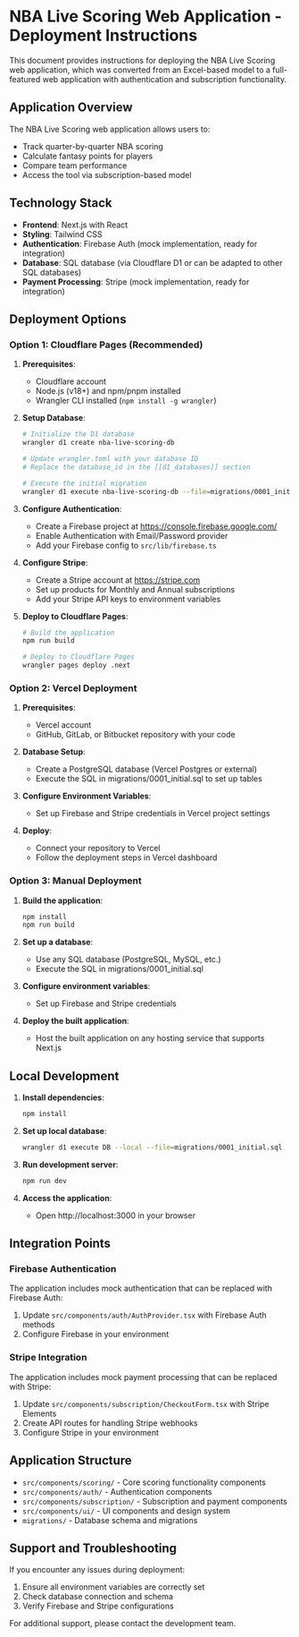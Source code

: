 # NBA Live Scoring Web Application - Deployment Instructions

This document provides instructions for deploying the NBA Live Scoring web application, which was converted from an Excel-based model to a full-featured web application with authentication and subscription functionality.

## Application Overview

The NBA Live Scoring web application allows users to:
- Track quarter-by-quarter NBA scoring
- Calculate fantasy points for players
- Compare team performance
- Access the tool via subscription-based model

## Technology Stack

- **Frontend**: Next.js with React
- **Styling**: Tailwind CSS
- **Authentication**: Firebase Auth (mock implementation, ready for integration)
- **Database**: SQL database (via Cloudflare D1 or can be adapted to other SQL databases)
- **Payment Processing**: Stripe (mock implementation, ready for integration)

## Deployment Options

### Option 1: Cloudflare Pages (Recommended)

1. **Prerequisites**:
   - Cloudflare account
   - Node.js (v18+) and npm/pnpm installed
   - Wrangler CLI installed (`npm install -g wrangler`)

2. **Setup Database**:
   ```bash
   # Initialize the D1 database
   wrangler d1 create nba-live-scoring-db
   
   # Update wrangler.toml with your database ID
   # Replace the database_id in the [[d1_databases]] section
   
   # Execute the initial migration
   wrangler d1 execute nba-live-scoring-db --file=migrations/0001_initial.sql
   ```

3. **Configure Authentication**:
   - Create a Firebase project at https://console.firebase.google.com/
   - Enable Authentication with Email/Password provider
   - Add your Firebase config to `src/lib/firebase.ts`

4. **Configure Stripe**:
   - Create a Stripe account at https://stripe.com
   - Set up products for Monthly and Annual subscriptions
   - Add your Stripe API keys to environment variables

5. **Deploy to Cloudflare Pages**:
   ```bash
   # Build the application
   npm run build
   
   # Deploy to Cloudflare Pages
   wrangler pages deploy .next
   ```

### Option 2: Vercel Deployment

1. **Prerequisites**:
   - Vercel account
   - GitHub, GitLab, or Bitbucket repository with your code

2. **Database Setup**:
   - Create a PostgreSQL database (Vercel Postgres or external)
   - Execute the SQL in migrations/0001_initial.sql to set up tables

3. **Configure Environment Variables**:
   - Set up Firebase and Stripe credentials in Vercel project settings

4. **Deploy**:
   - Connect your repository to Vercel
   - Follow the deployment steps in Vercel dashboard

### Option 3: Manual Deployment

1. **Build the application**:
   ```bash
   npm install
   npm run build
   ```

2. **Set up a database**:
   - Use any SQL database (PostgreSQL, MySQL, etc.)
   - Execute the SQL in migrations/0001_initial.sql

3. **Configure environment variables**:
   - Set up Firebase and Stripe credentials

4. **Deploy the built application**:
   - Host the built application on any hosting service that supports Next.js

## Local Development

1. **Install dependencies**:
   ```bash
   npm install
   ```

2. **Set up local database**:
   ```bash
   wrangler d1 execute DB --local --file=migrations/0001_initial.sql
   ```

3. **Run development server**:
   ```bash
   npm run dev
   ```

4. **Access the application**:
   - Open http://localhost:3000 in your browser

## Integration Points

### Firebase Authentication

The application includes mock authentication that can be replaced with Firebase Auth:
1. Update `src/components/auth/AuthProvider.tsx` with Firebase Auth methods
2. Configure Firebase in your environment

### Stripe Integration

The application includes mock payment processing that can be replaced with Stripe:
1. Update `src/components/subscription/CheckoutForm.tsx` with Stripe Elements
2. Create API routes for handling Stripe webhooks
3. Configure Stripe in your environment

## Application Structure

- `src/components/scoring/` - Core scoring functionality components
- `src/components/auth/` - Authentication components
- `src/components/subscription/` - Subscription and payment components
- `src/components/ui/` - UI components and design system
- `migrations/` - Database schema and migrations

## Support and Troubleshooting

If you encounter any issues during deployment:
1. Ensure all environment variables are correctly set
2. Check database connection and schema
3. Verify Firebase and Stripe configurations

For additional support, please contact the development team.
